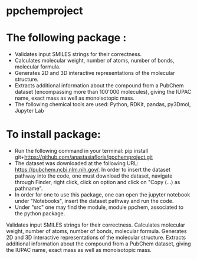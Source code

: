 # ppchemproject
# The following package : 
- Validates input SMILES strings for their correctness.
- Calculates molecular weight, number of atoms, number of bonds, molecular formula.
- Generates 2D and 3D interactive representations of the molecular structure.
- Extracts additional information about the compound from a PubChem dataset (encompassing more than 100'000 molecules), giving the IUPAC name, exact mass as well as monoisotopic mass.
- The following chemical tools are used: Python, RDKit, pandas, py3Dmol, Jupyter Lab

# To install package:
- Run the following command in your terminal: pip install git+https://github.com/anastasiafloris/ppchemproject.git
- The dataset was downloaded at the following URL: https://pubchem.ncbi.nlm.nih.gov/. In order to insert the dataset pathway into the code, one must download the dataset, navigate through Finder, right click, click on option and click on "Copy (...) as pathname".
- In order for one to use this package, one can open the jupyter notebook under "Notebooks", insert the dataset pathway and run the code.
- Under "src" one may find the module, module ppchem, associated to the python package. 

Validates input SMILES strings for their correctness.
Calculates molecular weight, number of atoms, number of bonds, molecular formula.
Generates 2D and 3D interactive representations of the molecular structure.
Extracts additional information about the compound from a PubChem dataset, giving the IUPAC name, exact mass as well as monoisotopic mass. 

